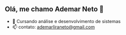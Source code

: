 ## Olá, me chamo Ademar Neto 👋

- 🔭 Cursando análise e desenvolvimento de sistemas
- 📫 contato: ademarliraneto@gmail.com  

